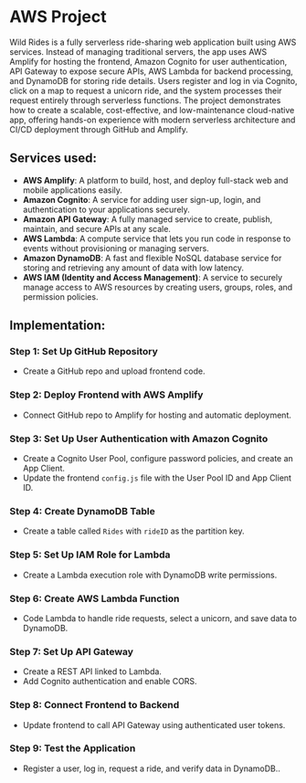 # AWS Project

Wild Rides is a fully serverless ride-sharing web application built using AWS services. Instead of managing traditional servers, the app uses AWS Amplify for hosting the frontend, Amazon Cognito for user authentication, API Gateway to expose secure APIs, AWS Lambda for backend processing, and DynamoDB for storing ride details. Users register and log in via Cognito, click on a map to request a unicorn ride, and the system processes their request entirely through serverless functions. The project demonstrates how to create a scalable, cost-effective, and low-maintenance cloud-native app, offering hands-on experience with modern serverless architecture and CI/CD deployment through GitHub and Amplify.

## Services used:

- **AWS Amplify**: A platform to build, host, and deploy full-stack web and mobile applications easily.
- **Amazon Cognito**: A service for adding user sign-up, login, and authentication to your applications securely.
- **Amazon API Gateway**: A fully managed service to create, publish, maintain, and secure APIs at any scale.
- **AWS Lambda**: A compute service that lets you run code in response to events without provisioning or managing servers.
- **Amazon DynamoDB**: A fast and flexible NoSQL database service for storing and retrieving any amount of data with low latency.
- **AWS IAM (Identity and Access Management)**: A service to securely manage access to AWS resources by creating users, groups, roles, and permission policies.

## Implementation:

### Step 1: Set Up GitHub Repository
- Create a GitHub repo and upload frontend code.
### Step 2: Deploy Frontend with AWS Amplify
- Connect GitHub repo to Amplify for hosting and automatic deployment.
### Step 3: Set Up User Authentication with Amazon Cognito
- Create a Cognito User Pool, configure password policies, and create an App Client.
- Update the frontend `config.js` file with the User Pool ID and App Client ID.
### Step 4: Create DynamoDB Table
- Create a table called `Rides` with `rideID` as the partition key.
### Step 5: Set Up IAM Role for Lambda
- Create a Lambda execution role with DynamoDB write permissions.
### Step 6: Create AWS Lambda Function
- Code Lambda to handle ride requests, select a unicorn, and save data to DynamoDB.
### Step 7: Set Up API Gateway
- Create a REST API linked to Lambda.
- Add Cognito authentication and enable CORS.
### Step 8: Connect Frontend to Backend
- Update frontend to call API Gateway using authenticated user tokens.
### Step 9: Test the Application
- Register a user, log in, request a ride, and verify data in DynamoDB..

